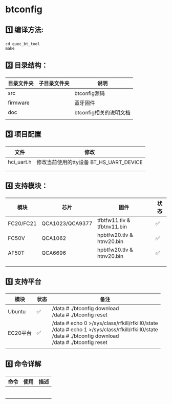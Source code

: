 # **btconfig**



## **1️⃣ 编译方法:**

```
cd quec_bt_tool
make
```



## **2️⃣ 目录结构：**

| 目录文件夹 | 子目录文件夹 | 说明                   |
| ---------- | ------------ | ---------------------- |
| src        |              | btconfig源码           |
| firmware   |              | 蓝牙固件               |
| doc        |              | btconfig相关的说明文档 |
|            |              |                        |



## **3️⃣  项目配置**

| 文件       | 修改                                    |
| ---------- | --------------------------------------- |
| hci_uart.h | 修改当前使用的tty设备 BT_HS_UART_DEVICE |
|            |                                         |
|            |                                         |



## **4️⃣  支持模块：**

| 模块      | 芯片            | 固件                        | 状态 |
| --------- | --------------- | --------------------------- | ---- |
| FC20/FC21 | QCA1023/QCA9377 | tfbtfw11.tlv & tfbtnv11.bin | ✅    |
| FC50V     | QCA1062         | hpbtfw20.tlv & htnv20.bin   | ✅    |
| AF50T     | QCA6696         | hpbtfw20.tlv & htnv20.bin   | ✅    |
|           |                 |                             |      |
|           |                 |                             |      |
|           |                 |                             |      |



## 5️⃣ 支持平台

| 模块     | 状态 | 备注                                                         |
| -------- | ---- | ------------------------------------------------------------ |
| Ubuntu   | ✅    | /data # ./btconfig download<br/>/data # ./btconfig reset     |
| EC20平台 | ✅    | /data # echo 0  >/sys/class/rfkill/rfkill0/state<br/>/data # echo 1  >/sys/class/rfkill/rfkill0/state<br/>/data # ./btconfig download<br/>/data # ./btconfig reset |
|          |      |                                                              |



## 6️⃣ 命令详解

| 命令 | 使用 | 描述 |
| ---- | ---- | ---- |
|      |      |      |
|      |      |      |
|      |      |      |
|      |      |      |
|      |      |      |
|      |      |      |

